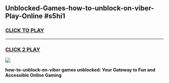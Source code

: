 
## Unblocked-Games-how-to-unblock-on-viber-Play-Online #s5hi1
<h3>
<a href="https://news.freeplayer.one?title=how-to-unblock-on-viber&ref=3">CLICK TO PLAY</a></h3>
<hr>

<h3>
<a href="https://news.freeplayer.one?title=how-to-unblock-on-viber&ref=3">CLICK 2 PLAY</a>
  
</h3>

<a href="https://news.freeplayer.one?title=how-to-unblock-on-viber&ref=3"><img src="https://clearcache.store/games.png"></a>


**how-to-unblock-on-viber games unblocked: Your Gateway to Fun and Accessible Online Gaming**
